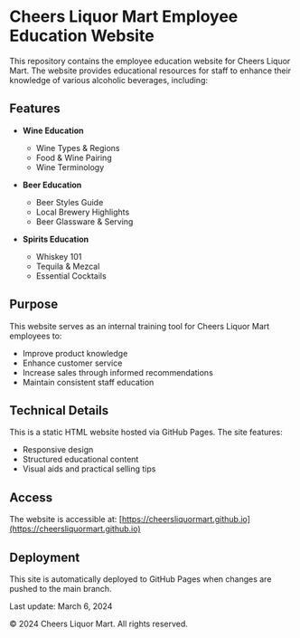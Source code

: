 # Cheers Liquor Mart Employee Education Website

This repository contains the employee education website for Cheers Liquor Mart. The website provides educational resources for staff to enhance their knowledge of various alcoholic beverages, including:

## Features

- **Wine Education**
  - Wine Types & Regions
  - Food & Wine Pairing
  - Wine Terminology

- **Beer Education**
  - Beer Styles Guide
  - Local Brewery Highlights
  - Beer Glassware & Serving

- **Spirits Education**
  - Whiskey 101
  - Tequila & Mezcal
  - Essential Cocktails

## Purpose

This website serves as an internal training tool for Cheers Liquor Mart employees to:
- Improve product knowledge
- Enhance customer service
- Increase sales through informed recommendations
- Maintain consistent staff education

## Technical Details

This is a static HTML website hosted via GitHub Pages. The site features:
- Responsive design
- Structured educational content
- Visual aids and practical selling tips

## Access

The website is accessible at: [https://cheersliquormart.github.io](https://cheersliquormart.github.io)

## Deployment
This site is automatically deployed to GitHub Pages when changes are pushed to the main branch.

Last update: March 6, 2024

© 2024 Cheers Liquor Mart. All rights reserved.
